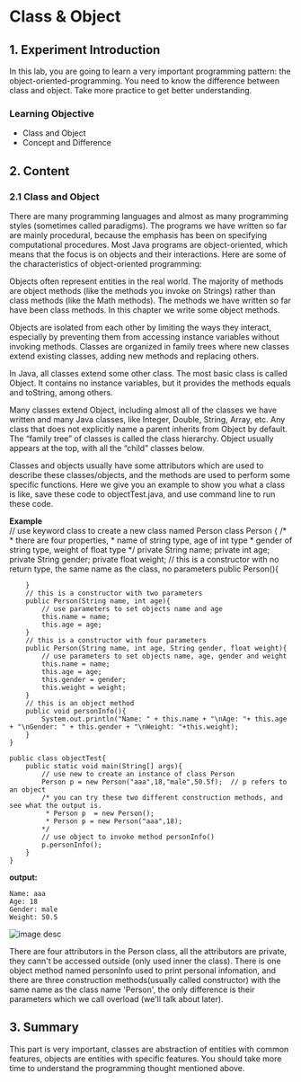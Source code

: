 # Class & Object #

## 1. Experiment Introduction

In this lab, you are going to learn a very important programming pattern: the object-oriented-programming. You need to know the difference between class and object. Take more practice to get better understanding.

### Learning Objective

- Class and Object
- Concept and Difference

## 2. Content

### 2.1 Class and Object 
There are many programming languages and almost as many programming styles (sometimes called paradigms). The programs we have written so far are mainly procedural, because the emphasis has been on specifying computational procedures. Most Java programs are object-oriented, which means that the focus is on objects and their interactions. Here are some of the characteristics of object-oriented programming:

Objects often represent entities in the real world. The majority of methods are object methods (like the methods you invoke on Strings) rather than class methods (like the Math methods). The methods we have written so far have been class methods. In this chapter we write some object methods.

Objects are isolated from each other by limiting the ways they interact, especially by preventing them from accessing instance variables without invoking methods. Classes are organized in family trees where new classes extend existing classes, adding new methods and replacing others.

In Java, all classes extend some other class. The most basic class is called Object. It contains no instance variables, but it provides the methods equals and toString, among others.

Many classes extend Object, including almost all of the classes we have written and many Java classes, like Integer, Double, String, Array, etc. Any class that does not explicitly name a parent inherits from Object by default. The “family tree” of classes is called the class hierarchy. Object usually appears at the top, with all the “child” classes below. 

Classes and objects usually have some attributors which are used to describe these classes/objects, and the methods are used to perform some specific functions. Here we give you an example to show you what a class is like, save these code to objectTest.java, and use command line to run these code.

**Example**
​    
    // use keyword class to create a new class named Person
    class Person
    {
        /*
         * there are four properties,
         * name of string type, age of int type
         * gender of string type, weight of float type
        */
    	private String name;
    	private int age;
    	private String gender;
    	private float weight;
        // this is a constructor with no return type, the same name as the class, no parameters
    	public Person(){
    	
    	}
    	// this is a constructor with two parameters
    	public Person(String name, int age){
    	    // use parameters to set objects name and age
    		this.name = name;
    		this.age = age;
    	}
    	// this is a constructor with four parameters
    	public Person(String name, int age, String gender, float weight){
    	    // use parameters to set objects name, age, gender and weight
    		this.name = name;
    		this.age = age;
    		this.gender = gender;
    		this.weight = weight;
    	}
        // this is an object method
    	public void personInfo(){
    		System.out.println("Name: " + this.name + "\nAge: "+ this.age + "\nGender: " + this.gender + "\nWeight: "+this.weight);
    	}
    }
    
    public class objectTest{
    	public static void main(String[] args){
    	    // use new to create an instance of class Person
    		Person p = new Person("aaa",18,"male",50.5f);  // p refers to  an object
    		/* you can try these two different construction methods, and see what the output is.
    		 * Person p  = new Person();
    		 * Person p = new Person("aaa",18);
    		*/
    		// use object to invoke method personInfo()
    		p.personInfo();
    	}
    }

**output:** 

    Name: aaa
    Age: 18
    Gender: male
    Weight: 50.5
![image desc](https://labex.io/upload/L/F/U/9pkxGxcDUK5A.png)

There are four attributors in the Person class, all the attributors are private, they cann't be accessed outside (only used inner the class). There is one object method named personInfo used to print personal infomation, and there are three construction methods(usually called constructor) with the same name as the class name 'Person', the only difference is their parameters which we call overload (we'll talk about later).

## 3. Summary

This part is very important, classes are abstraction of entities with common features, objects are entities with specific features. You should take more time to understand the programming thought mentioned above. 
